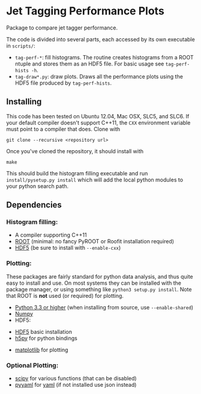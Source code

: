 # Jet Tagging Performance Plots

Package to compare jet tagger performance.

The code is divided into several parts, each accessed by its own executable in
`scripts/`:

 - `tag-perf-*`: fill histograms. The routine creates histograms from
   a ROOT ntuple and stores them as an HDF5 file. For basic usage see
   `tag-perf-hists -h`.
 - `tag-draw*.py`: draw plots. Draws all the performance plots using
   the HDF5 file produced by `tag-perf-hists`.

## Installing

This code has been tested on Ubuntu 12.04, Mac OSX, SLC5, and SLC6. If your
default compiler doesn't support C++11, the `CXX` environment variable must
point to a compiler that does. Clone with

    git clone --recursive <repository url>

Once you've cloned the repository, it should install with

    make

This should build the histogram filling executable and run
`install/pysetup.py install` which will add the local python modules to
your python search path.

## Dependencies

### Histogram filling:

 - A compiler supporting C++11
 - [ROOT][0] (minimal: no fancy PyROOT or Roofit installation required)
 - [HDF5][2] (be sure to install with `--enable-cxx`)

### Plotting:

These packages are fairly standard for python data analysis, and thus quite
easy to install and use. On most systems they can be installed with the
package manager, or using something like `python3 setup.py install`. Note
that ROOT is **not** used (or required) for plotting.

- [Python 3.3 or higher][1] (when installing from source, use `--enable-shared`)
- [Numpy][4]
- HDF5:
 + [HDF5][2] basic installation
 + [h5py][3] for python bindings
- [matplotlib][7] for plotting

### Optional Plotting:

- [scipy][8] for various functions (that can be disabled)
- [pyyaml][5] for [yaml][6] (if not installed use json instead)

[0]: http://root.cern.ch/drupal/content/downloading-root
[1]: http://www.python.org/getit/
[2]: http://www.hdfgroup.org/HDF5/release/obtainsrc.html
[3]: http://www.h5py.org/
[4]: https://pypi.python.org/pypi/numpy
[5]: http://pyyaml.org/wiki/PyYAML#DownloadandInstallation
[6]: http://www.yaml.org/
[7]: http://matplotlib.org/downloads.html
[8]: http://sourceforge.net/projects/scipy/files/
